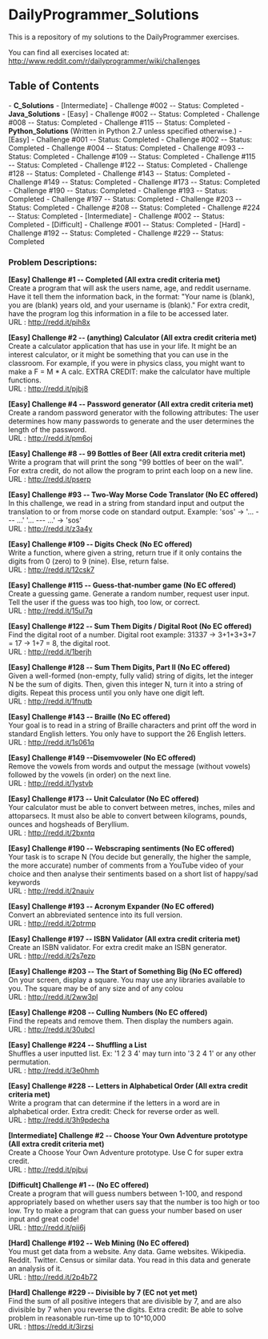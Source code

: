 DailyProgrammer_Solutions
=========================

This is a repository of my solutions to the DailyProgrammer exercises. 

You can find all exercises located at: http://www.reddit.com/r/dailyprogrammer/wiki/challenges

<h2>Table of Contents</h2>
- <strong>C_Solutions</strong>
  - [Intermediate] 
    - Challenge #002 -- Status: Completed
- <strong>Java_Solutions</strong>
  - [Easy] 
    - Challenge #002 -- Status: Completed
    - Challenge #008 -- Status: Completed
    - Challenge #115 -- Status: Completed
- <strong>Python_Solutions</strong> (Written in Python 2.7 unless specified otherwise.)
  - [Easy] 
    - Challenge #001 -- Status: Completed
    - Challenge #002 -- Status: Completed
    - Challenge #004 -- Status: Completed
    - Challenge #093 -- Status: Completed
    - Challenge #109 -- Status: Completed
    - Challenge #115 -- Status: Completed
    - Challenge #122 -- Status: Completed
    - Challenge #128 -- Status: Completed
    - Challenge #143 -- Status: Completed
    - Challenge #149 -- Status: Completed
    - Challenge #173 -- Status: Completed
    - Challenge #190 -- Status: Completed
    - Challenge #193 -- Status: Completed
    - Challenge #197 -- Status: Completed
    - Challenge #203 -- Status: Completed
    - Challenge #208 -- Status: Completed
    - Challenge #224 -- Status: Completed
  - [Intermediate] 
    - Challenge #002 -- Status: Completed
  - [Difficult] 
    - Challenge #001 -- Status: Completed
  - [Hard]
    - Challenge #192 -- Status: Completed
    - Challenge #229 -- Status: Completed




<h3>Problem Descriptions: </h3>


<strong> [Easy] Challenge #1 -- Completed (All extra credit criteria met) </strong>
<BR>
Create a program that will ask the users name, age, and reddit username. 
Have it tell them the information back, in the format:
"Your name is (blank), you are (blank) years old, and your username is (blank)."
For extra credit, have the program log this information in a file to be accessed later.
<BR>
URL : http://redd.it/pih8x

<strong> [Easy] Challenge #2 -- (anything) Calculator (All extra credit criteria met) </strong>
<BR>
Create a calculator application that has use in your life. It might be an interest calculator, or it might be something that you can use in the classroom. For example, if you were in physics class, you might want to make a F = M * A calc.
EXTRA CREDIT: make the calculator have multiple functions.
<BR>
URL : http://redd.it/pjbj8

<strong> [Easy] Challenge #4 -- Password generator (All extra credit criteria met) </strong>
<BR>
Create a random password generator with the following attributes: The user determines how many passwords to generate 
and the user determines the length of the password.
<BR>
URL : http://redd.it/pm6oj

<strong> [Easy] Challenge #8 -- 99 Bottles of Beer (All extra credit criteria met) </strong>
<BR>
Write a program that will print the song "99 bottles of beer on the wall".
<BR>
For extra credit, do not allow the program to print each loop on a new line.
<BR>
URL : http://redd.it/pserp

<strong> [Easy] Challenge #93 -- Two-Way Morse Code Translator (No EC offered) </strong>
<BR>
In this challenge, we read in a string from standard input and output the translation to or from morse code on standard output. Example: 'sos' -> '... --- ...' '... --- ...' -> 'sos'
<BR>
URL : http://redd.it/z3a4y

<strong> [Easy] Challenge #109 -- Digits Check (No EC offered) </strong>
<BR>
Write a function, where given a string, return true if it only contains the digits from 0 (zero) to 9 (nine). Else, return false.
<BR>
URL : http://redd.it/12csk7

<strong> [Easy] Challenge #115 -- Guess-that-number game (No EC offered) </strong>
<BR>
Create a guessing game. Generate a random number, request user input. Tell the user if the guess was too high, too low, or correct.
<BR>
URL : http://redd.it/15ul7q

<strong> [Easy] Challenge #122 -- Sum Them Digits / Digital Root (No EC offered) </strong>
<BR>
Find the digital root of a number. 
Digital root example: 31337 -> 3+1+3+3+7 = 17 -> 1+7 = 8, the digital root.
<BR>
URL : http://redd.it/1berjh

<strong> [Easy] Challenge #128 -- Sum Them Digits, Part II (No EC offered) </strong>
<BR>
Given a well-formed (non-empty, fully valid) string of digits, let the integer N be the sum of digits. Then, given this integer N, turn it into a string of digits. Repeat this process until you only have one digit left.
<BR>
URL : http://redd.it/1fnutb

<strong> [Easy] Challenge #143 -- Braille (No EC offered) </strong>
<BR>
Your goal is to read in a string of Braille characters and print off the word in standard English letters. You only have to support the 26 English letters.
<BR>
URL : http://redd.it/1s061q

<strong> [Easy] Challenge #149 --Disemvoweler (No EC offered) </strong>
<BR>
Remove the vowels from words and output the message (without vowels) followed by the vowels (in order) on the next line.
<BR>
URL : http://redd.it/1ystvb

<strong> [Easy] Challenge #173 -- Unit Calculator (No EC offered) </strong>
<BR>
Your calculator must be able to convert between metres, inches, miles and attoparsecs. It must also be able to convert between kilograms, pounds, ounces and hogsheads of Beryllium.
<BR>
URL : http://redd.it/2bxntq

<strong> [Easy] Challenge #190 -- Webscraping sentiments (No EC offered) </strong>
<BR>
Your task is to scrape N (You decide but generally, the higher the sample, the more accurate) number of comments from a YouTube video of your choice and then analyse their sentiments based on a short list of happy/sad keywords
<BR>
URL : http://redd.it/2nauiv

<strong> [Easy] Challenge #193 -- Acronym Expander (No EC offered) </strong>
<BR>
Convert an abbreviated sentence into its full version.
<BR>
URL : http://redd.it/2ptrmp

<strong> [Easy] Challenge #197 -- ISBN Validator (All extra credit criteria met) </strong>
<BR>
Create an ISBN validator. For extra credit make an ISBN generator.
<BR>
URL : http://redd.it/2s7ezp

<strong> [Easy] Challenge #203 -- The Start of Something Big (No EC offered) </strong>
<BR>
On your screen, display a square.
You may use any libraries available to you.
The square may be of any size and of any colou
<BR>
URL : http://redd.it/2ww3pl

<strong> [Easy] Challenge #208 -- Culling Numbers (No EC offered) </strong>
<BR>
Find the repeats and remove them. Then display the numbers again.
<BR>
URL : http://redd.it/30ubcl

<strong> [Easy] Challenge #224 -- Shuffling a List</strong>
<BR>
Shuffles a user inputted list. Ex: '1 2 3 4' may turn into '3 2 4 1' or any other permutation.
<BR>
URL : http://redd.it/3e0hmh

<strong> [Easy] Challenge #228 -- Letters in Alphabetical Order (All extra credit criteria met)</strong>
<BR>
Write a program that can determine if the letters in a word are in alphabetical order.
Extra credit: Check for reverse order as well.
<BR>
URL : http://redd.it/3h9pdecha

<strong> [Intermediate] Challenge #2 -- Choose Your Own Adventure prototype (All extra credit criteria met) </strong>
<BR>
Create a Choose Your Own Adventure prototype. Use C for super extra credit.
<BR>
URL : http://redd.it/pjbuj

<strong> [Difficult] Challenge #1 -- <No problem name> (No EC offered) </strong>
<BR>
Create a program that will guess numbers between 1-100, and respond appropriately based on 
whether users say that the number is too high or too low. 
Try to make a program that can guess your number based on user input and great code!
<BR>
URL : http://redd.it/pii6j

<strong> [Hard] Challenge #192 -- Web Mining (No EC offered) </strong>
<BR>
You must get data from a website. Any data. Game websites. Wikipedia. Reddit. Twitter. Census or similar data.
You read in this data and generate an analysis of it.
<BR>
URL : http://redd.it/2p4b72

<strong> [Hard] Challenge #229 -- Divisible by 7 (EC not yet met) </strong>
<BR>
Find the sum of all positive integers that are divisible by 7, and are also divisible by 7 when you reverse the digits.
Extra credit: Be able to solve problem in reasonable run-time up to 10^10,000
<BR>
URL : https://redd.it/3irzsi

